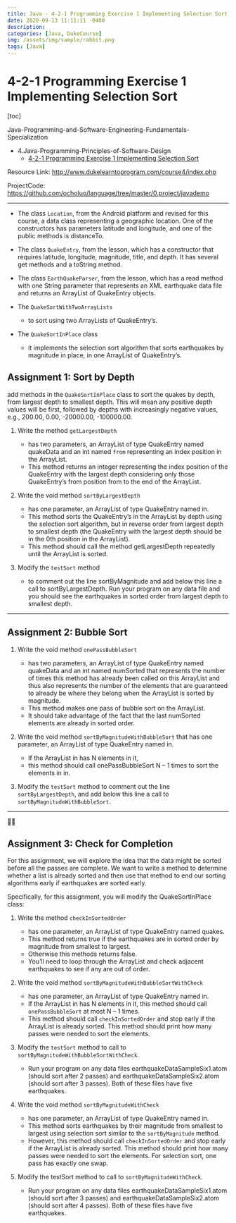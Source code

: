 ```yaml
---
title: Java - 4-2-1 Programming Exercise 1 Implementing Selection Sort
date: 2020-09-13 11:11:11 -0400
description:
categories: [Java, DukeCourse]
img: /assets/img/sample/rabbit.png
tags: [Java]
---
```



# 4-2-1 Programming Exercise 1 Implementing Selection Sort

[toc]

Java-Programming-and-Software-Engineering-Fundamentals-Specialization
- 4.Java-Programming-Principles-of-Software-Design
  - [4-2-1 Programming Exercise 1 Implementing Selection Sort](#4-2-1-programming-exercise-1-implementing-selection-sort)

Resource Link: http://www.dukelearntoprogram.com/course4/index.php

ProjectCode: https://github.com/ocholuo/language/tree/master/0.project/javademo

---

- The class `Location`, from the Android platform and revised for this course, a data class representing a geographic location. One of the constructors has parameters latitude and longitude, and one of the public methods is distanceTo.

- The class `QuakeEntry`, from the lesson, which has a constructor that requires latitude, longitude, magnitude, title, and depth. It has several get methods and a toString method.

- The class `EarthQuakeParser`, from the lesson, which has a read method with one String parameter that represents an XML earthquake data file and returns an ArrayList of QuakeEntry objects.

- The `QuakeSortWithTwoArrayLists`
  - to sort using two ArrayLists of QuakeEntry’s.

- The `QuakeSortInPlace` class
  - it implements the selection sort algorithm that sorts earthquakes by magnitude in place, in one ArrayList of QuakeEntry’s.


## Assignment 1: Sort by Depth

add methods in the `QuakeSortInPlace` class to sort the quakes by depth, from largest depth to smallest depth. This will mean any positive depth values will be first, followed by depths with increasingly negative values, e.g., 200.00, 0.00, -20000.00, -100000.00.


1. Write the method `getLargestDepth`
   - has two parameters, an ArrayList of type QuakeEntry named quakeData and an int named `from` representing an index position in the ArrayList.
   - This method returns an integer representing the index position of the QuakeEntry with the largest depth considering only those QuakeEntry’s from position from to the end of the ArrayList.


2. Write the void method `sortByLargestDepth`
   - has one parameter, an ArrayList of type QuakeEntry named in.
   - This method sorts the QuakeEntry’s in the ArrayList by depth using the selection sort algorithm, but in reverse order from largest depth to smallest depth (the QuakeEntry with the largest depth should be in the 0th position in the ArrayList).
   - This method should call the method getLargestDepth repeatedly until the ArrayList is sorted.


3. Modify the `testSort` method
   - to comment out the line sortByMagnitude and add below this line a call to sortByLargestDepth. Run your program on any data file and you should see the earthquakes in sorted order from largest depth to smallest depth.

---

## Assignment 2: Bubble Sort

1. Write the void method `onePassBubbleSort`
   - has two parameters, an ArrayList of type QuakeEntry named quakeData and an int named numSorted that represents the number of times this method has already been called on this ArrayList and thus also represents the number of the elements that are guaranteed to already be where they belong when the ArrayList is sorted by magnitude.
   - This method makes one pass of bubble sort on the ArrayList.
   - It should take advantage of the fact that the last numSorted elements are already in sorted order.

2. Write the void method `sortByMagnitudeWithBubbleSort` that has one parameter, an ArrayList of type QuakeEntry named in.
   - If the ArrayList in has N elements in it,
   - this method should call onePassBubbleSort N – 1 times to sort the elements in in.


3. Modify the `testSort` method to comment out the line `sortByLargestDepth`, and add below this line a call to `sortByMagnitudeWithBubbleSort`.

---

## Assignment 3: Check for Completion
For this assignment, we will explore the idea that the data might be sorted before all the passes are complete. We want to write a method to determine whether a list is already sorted and then use that method to end our sorting algorithms early if earthquakes are sorted early.

Specifically, for this assignment, you will modify the QuakeSortInPlace class:

1. Write the method `checkInSortedOrder`
   - has one parameter, an ArrayList of type QuakeEntry named quakes. 
   - This method returns true if the earthquakes are in sorted order by magnitude from smallest to largest. 
   - Otherwise this methods returns false. 
   - You’ll need to loop through the ArrayList and check adjacent earthquakes to see if any are out of order.


2. Write the void method `sortByMagnitudeWithBubbleSortWithCheck` 
   - has one parameter, an ArrayList of type QuakeEntry named in. 
   - If the ArrayList in has N elements in it, this method should call `onePassBubbleSort` at most N – 1 times. 
   - This method should call `checkInSortedOrder` and stop early if the ArrayList is already sorted. This method should print how many passes were needed to sort the elements.


3. Modify the `testSort` method to call to `sortByMagnitudeWithBubbleSortWithCheck`. 
   - Run your program on any data files earthquakeDataSampleSix1.atom (should sort after 2 passes) and earthquakeDataSampleSix2.atom (should sort after 3 passes). Both of these files have five earthquakes.


4. Write the void method `sortByMagnitudeWithCheck` 
   - has one parameter, an ArrayList of type QuakeEntry named in. 
   - This method sorts earthquakes by their magnitude from smallest to largest using selection sort similar to the `sortByMagnitude` method. 
   - However, this method should call `checkInSortedOrder` and stop early if the ArrayList is already sorted. This method should print how many passes were needed to sort the elements. For selection sort, one pass has exactly one swap.


5. Modify the testSort method to call to `sortByMagnitudeWithCheck`. 
   - Run your program on any data files earthquakeDataSampleSix1.atom (should sort after 3 passes) and earthquakeDataSampleSix2.atom (should sort after 4 passes). Both of these files have five earthquakes.
